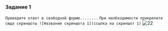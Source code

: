 ### Задание 1

`Приведите ответ в свободной форме........`
`При необходимости прикрепитe сюда скриншоты
![Название скриншота 1](ссылка на скриншот 1)`
![22](https://user-images.githubusercontent.com/126493876/224323174-18d7d16c-6959-4fb0-90fe-0e35b85332ff.png)
